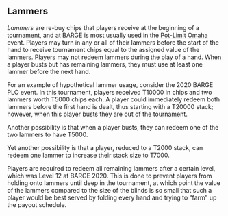 Lammers
-------

*Lammers* are re-buy chips that players receive at the beginning of a
tournament, and at BARGE is most usually used in the
[Pot-Limit](./common-pot-limit.md) [Omaha](./game-omaha.md) event. Players may
turn in any or all of their lammers before the start of the hand to receive
tournament chips equal to the assigned value of the lammers. Players may not
redeem lammers during the play of a hand. When a player busts but has remaining
lammers, they must use at least one lammer before the next hand.

For an example of hypothetical lammer usage, consider the 2020 BARGE PLO event.
In this tournament, players received T10000 in chips and two lammers worth
T5000 chips each.  A player could immediately redeem both lammers before the
first hand is dealt, thus starting with a T20000 stack; however, when this
player busts they are out of the tournament.

Another possibility is that when a player busts, they can redeem one of the two
lammers to have T5000.

Yet another possibility is that a player, reduced to a T2000 stack, can redeem
one lammer to increase their stack size to T7000.

Players are required to redeem all remaining lammers after a certain level,
which was Level 12 at BARGE 2020. This is done to prevent players from holding
onto lammers until deep in the tournament, at which point the value of the
lammers compared to the size of the blinds is so small that such a player would
be best served by folding every hand and trying to “farm” up the payout
schedule.
